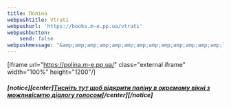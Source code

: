 ```yaml
---
title: Поліна
webpushtitle: Vtrati
webpushurl: 'https://books.m-e.pp.ua/vtrati'
webpushbutton:
    send: false
webpushmessage: "&amp;amp;amp;amp;amp;amp;amp;amp;amp;amp;amp;amp;amp;lt;div  class=&amp;amp;amp;amp;amp;amp;amp;amp;amp;amp;amp;amp;amp;quot;&amp;amp;amp;amp;amp;amp;amp;amp;amp;amp;amp;amp;amp;quot;&amp;amp;amp;amp;amp;amp;amp;amp;amp;amp;amp;amp;amp;gt;\n  &amp;amp;amp;amp;amp;amp;amp;amp;amp;amp;amp;amp;amp;lt;iframe src=&amp;amp;amp;amp;amp;amp;amp;amp;amp;amp;amp;amp;amp;quot;https://app.m-e.pp.ua/tickets&amp;amp;amp;amp;amp;amp;amp;amp;amp;amp;amp;amp;amp;quot; width=&amp;amp;amp;amp;amp;amp;amp;amp;amp;amp;amp;amp;amp;quot;640&amp;amp;amp;amp;amp;amp;amp;amp;amp;amp;amp;amp;amp;quot; height=&amp;amp;amp;amp;amp;amp;amp;amp;amp;amp;amp;amp;amp;quot;480&amp;amp;amp;amp;amp;amp;amp;amp;amp;amp;amp;amp;amp;quot;&amp;amp;amp;amp;amp;amp;amp;amp;amp;amp;amp;amp;amp;gt;&amp;amp;amp;amp;amp;amp;amp;amp;amp;amp;amp;amp;amp;lt;/iframe&amp;amp;amp;amp;amp;amp;amp;amp;amp;amp;amp;amp;amp;gt;\n&amp;amp;amp;amp;amp;amp;amp;amp;amp;amp;amp;amp;amp;lt;/div&amp;amp;amp;amp;amp;amp;amp;amp;amp;amp;amp;amp;amp;gt;"
---
```


[iframe url="https://polina.m-e.pp.ua/" class="external iframe" width="100%" height="1200"/]
##### **[notice][center][Tисніть тут щоб відкрити поліну в окремому вікні з можливісмтю діалогу голосом](https://polina.m-e.pp.ua/)[/center][/notice]**